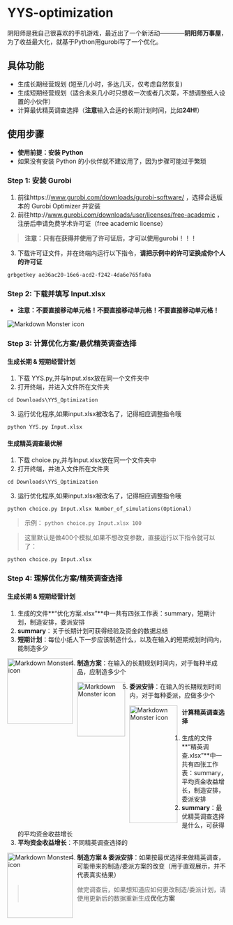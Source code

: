 # YYS-optimization

阴阳师是我自己很喜欢的手机游戏，最近出了一个新活动————**阴阳师万事屋**，为了收益最大化，就基于Python用gurobi写了一个优化。

## 具体功能
- 生成长期经营规划 (短至几小时，多达几天，仅考虑自然恢复)
- 生成短期经营规划（适合未来几小时只想收一次或者几次菜，不想调整纸人设置的小伙伴）
- 计算最优精英调查选择（**注意**输入合适的长期计划时间，比如**24H!**）

## 使用步骤
- **使用前提：安装 Python** 
- 如果没有安装 Python 的小伙伴就不建议用了，因为步骤可能过于繁琐

### Step 1: 安装 Gurobi
1. 前往https://www.gurobi.com/downloads/gurobi-software/ ，选择合适版本的 Gurobi Optimizer 并安装
2. 前往http://www.gurobi.com/downloads/user/licenses/free-academic ，注册后申请免费学术许可证（free academic license）
> **注意：只有在获得并使用了许可证后，才可以使用gurobi！！！**
3. 下载许可证文件，并在终端内运行以下指令，**请把示例中的许可证换成你个人的许可证**

```grbgetkey ae36ac20-16e6-acd2-f242-4da6e765fa0a```

### Step 2: 下载并填写 Input.xlsx
- **注意：不要直接移动单元格！不要直接移动单元格！不要直接移动单元格！**

<img src="Input使用说明.png"
  alt="Markdown Monster icon"
  style="float: middle; margin-right: 10px;" />

### Step 3: 计算优化方案/最优精英调查选择
#### **生成长期 & 短期经营计划**
1. 下载 YYS.py,并与Input.xlsx放在同一个文件夹中
2. 打开终端，并进入文件所在文件夹

```cd Downloads\YYS_Optimization ```

3. 运行优化程序,如果input.xlsx被改名了，记得相应调整指令哦

```python YYS.py Input.xlsx```

#### **生成精英调查最优解**
1. 下载 choice.py,并与Input.xlsx放在同一个文件夹中
2. 打开终端，并进入文件所在文件夹

```cd Downloads\YYS_Optimization ```

3. 运行优化程序,如果input.xlsx被改名了，记得相应调整指令哦

```python choice.py Input.xlsx Number_of_simulations(Optional)```

> 示例： ```python choice.py Input.xlsx 100```

> 这里默认是做400个模拟,如果不想改变参数，直接运行以下指令就可以了：

```python choice.py Input.xlsx```


### Step 4: 理解优化方案/精英调查选择
#### **生成长期 & 短期经营计划**
1. 生成的文件**“优化方案.xlsx”**中一共有四张工作表：summary，短期计划，制造安排，委派安排
2. **summary**：关于长期计划可获得经验及资金的数据总结
3. **短期计划**：每位小纸人下一步应该制造什么，以及在输入的短期规划时间内，能制造多少

<img src="优化方案-短期计划.png"
  height="150"
  width="150"
  alt="Markdown Monster icon"
  style="float: left; margin-right: 10px;" >
  
4. **制造方案**：在输入的长期规划时间内，对于每种半成品，应制造多少个

<img src="优化方案-制造方案.png"
  height="125"
  width="110"
  alt="Markdown Monster icon"
  style="float: left; margin-right: 10px;" />
  
5. **委派安排**：在输入的长期规划时间内，对于每种委派，应做多少个

<img src="优化方案-委派方案.png"
  height="270"
  width="110"
  alt="Markdown Monster icon"
  style="float: left; margin-right: 10px;" />
  
#### **计算精英调查选择**
1. 生成的文件**“精英调查.xlsx”**中一共有四张工作表：summary，平均资金收益增长，制造安排，委派安排
2. **summary**：最优精英调查选择是什么，可获得的平均资金收益增长
3. **平均资金收益增长**：不同精英调查选择的

<img src="优化方案-平均资金收益增长.png"
  height="150"
  width="150"
  alt="Markdown Monster icon"
  style="float: left; margin-right: 10px;" >
  
4. **制造方案 & 委派安排**：如果按最优选择来做精英调查，可能带来的制造/委派方案的改变（用于直观展示，并不代表真实结果）
> 做完调查后，如果想知道应如何更改制造/委派计划，请使用更新后的数据重新生成**优化方案**
